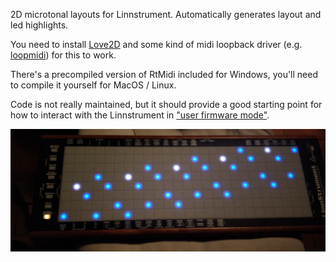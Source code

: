 2D microtonal layouts for Linnstrument. Automatically generates layout and led highlights.

You need to install [Love2D](https://love2d.org/) and some kind of midi loopback driver (e.g. [loopmidi](https://www.tobias-erichsen.de/software/loopmidi.html)) for this to work.

There's a precompiled version of RtMidi included for Windows, you'll need to compile it yourself for MacOS / Linux.

Code is not really maintained, but it should provide a good starting point for how to interact with the Linnstrument in ["user firmware mode"](https://github.com/rogerlinndesign/linnstrument-firmware/blob/master/user_firmware_mode.txt). 


<img src="linn.jpg" alt="syntax" style="width:763px;"/>

